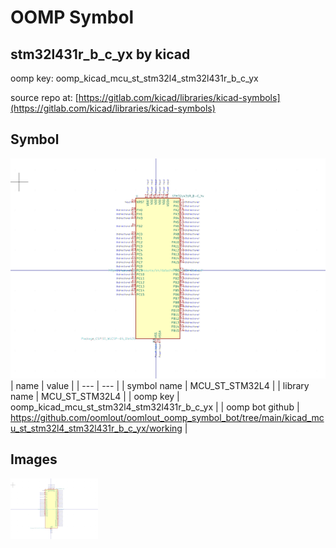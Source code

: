 # OOMP Symbol  
## stm32l431r_b_c_yx  by kicad  
  
oomp key: oomp_kicad_mcu_st_stm32l4_stm32l431r_b_c_yx  
  
source repo at: [https://gitlab.com/kicad/libraries/kicad-symbols](https://gitlab.com/kicad/libraries/kicad-symbols)  
## Symbol  
  
[![working.png](working_600.png)](working.png)  
| name | value | 
| --- | --- | 
| symbol name | MCU_ST_STM32L4 | 
| library name | MCU_ST_STM32L4 | 
| oomp key | oomp_kicad_mcu_st_stm32l4_stm32l431r_b_c_yx | 
| oomp bot github | https://github.com/oomlout/oomlout_oomp_symbol_bot/tree/main/kicad_mcu_st_stm32l4_stm32l431r_b_c_yx/working | 
## Images  
  
[![working.png](working_140.png)](working.png)  

